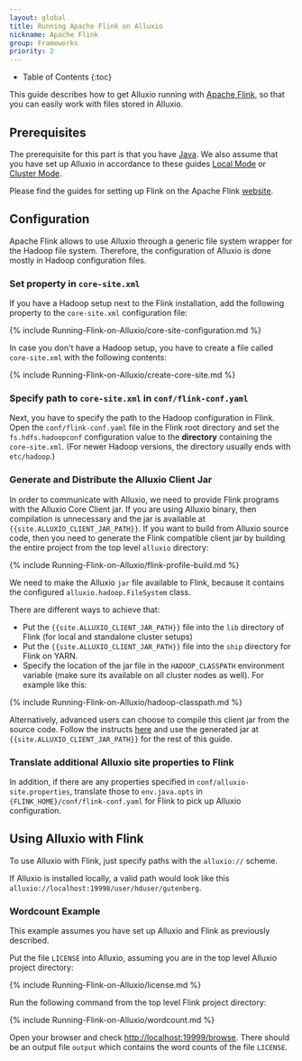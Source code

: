 ```yaml
---
layout: global
title: Running Apache Flink on Alluxio
nickname: Apache Flink
group: Frameworks
priority: 2
---
```


* Table of Contents
{:toc}

This guide describes how to get Alluxio running with [Apache Flink](http://flink.apache.org/), so
that you can easily work with files stored in Alluxio.

## Prerequisites

The prerequisite for this part is that you have
[Java](Java-Setup.html). We also assume that you have set up
Alluxio in accordance to these guides [Local Mode](Running-Alluxio-Locally.html) or
[Cluster Mode](Running-Alluxio-on-a-Cluster.html).

Please find the guides for setting up Flink on the Apache Flink [website](http://flink.apache.org/).

## Configuration

Apache Flink allows to use Alluxio through a generic file system wrapper for the Hadoop file system.
Therefore, the configuration of Alluxio is done mostly in Hadoop configuration files.

### Set property in `core-site.xml`

If you have a Hadoop setup next to the Flink installation, add the following property to the
`core-site.xml` configuration file:

{% include Running-Flink-on-Alluxio/core-site-configuration.md %}

In case you don't have a Hadoop setup, you have to create a file called `core-site.xml` with the
following contents:

{% include Running-Flink-on-Alluxio/create-core-site.md %}

### Specify path to `core-site.xml` in `conf/flink-conf.yaml`

Next, you have to specify the path to the Hadoop configuration in Flink. Open the
`conf/flink-conf.yaml` file in the Flink root directory and set the `fs.hdfs.hadoopconf`
configuration value to the **directory** containing the `core-site.xml`. (For newer Hadoop versions,
the directory usually ends with `etc/hadoop`.)

### Generate and Distribute the Alluxio Client Jar

In order to communicate with Alluxio, we need to provide Flink programs with the Alluxio Core Client
jar. If you are using Alluxio binary, then compilation is unnecessary and the jar is available at
`{{site.ALLUXIO_CLIENT_JAR_PATH}}`. If you want to build from Alluxio source code, then you need to
generate the Flink compatible client jar by building the entire project from the top level `alluxio`
directory:

{% include Running-Flink-on-Alluxio/flink-profile-build.md %}

We need to make the Alluxio `jar` file available to Flink, because it contains the configured
`alluxio.hadoop.FileSystem` class.

There are different ways to achieve that:

- Put the `{{site.ALLUXIO_CLIENT_JAR_PATH}}` file into the `lib` directory of Flink (for local and
standalone cluster setups)
- Put the `{{site.ALLUXIO_CLIENT_JAR_PATH}}` file into the `ship` directory for Flink on YARN.
- Specify the location of the jar file in the `HADOOP_CLASSPATH` environment variable (make sure its
available on all cluster nodes as well). For example like this:

{% include Running-Flink-on-Alluxio/hadoop-classpath.md %}

Alternatively, advanced users can choose to compile this client jar from the source code. Follow the instructs [here](Building-Alluxio-Master-Branch.html#compute-framework-support) and use the generated jar at `{{site.ALLUXIO_CLIENT_JAR_PATH}}` for the rest of this guide.

### Translate additional Alluxio site properties to Flink

In addition, if there are any properties specified in `conf/alluxio-site.properties`,
translate those to `env.java.opts` in `{FLINK_HOME}/conf/flink-conf.yaml` for Flink to pick up
Alluxio configuration.

## Using Alluxio with Flink

To use Alluxio with Flink, just specify paths with the `alluxio://` scheme.

If Alluxio is installed locally, a valid path would look like this
`alluxio://localhost:19998/user/hduser/gutenberg`.

### Wordcount Example

This example assumes you have set up Alluxio and Flink as previously described.

Put the file `LICENSE` into Alluxio, assuming you are in the top level Alluxio project directory:

{% include Running-Flink-on-Alluxio/license.md %}

Run the following command from the top level Flink project directory:

{% include Running-Flink-on-Alluxio/wordcount.md %}

Open your browser and check [http://localhost:19999/browse](http://localhost:19999/browse). There should be an output file `output` which contains the word counts of the file `LICENSE`.
